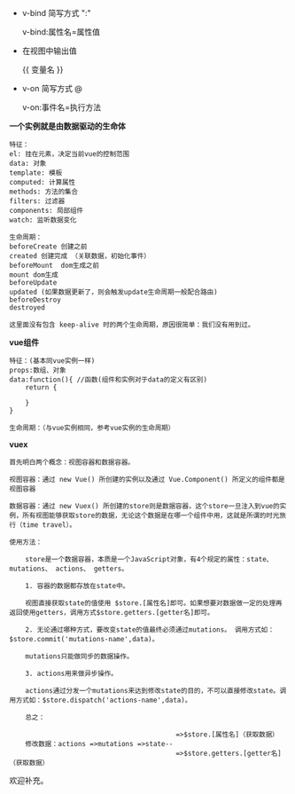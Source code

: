 
* v-bind 简写方式 ":"

    v-bind:属性名=属性值

* 在视图中输出值

    {{ 变量名 }}

* v-on 简写方式 @

    v-on:事件名=执行方法


**一个实例就是由数据驱动的生命体**

    特征：
    el: 挂在元素，决定当前vue的控制范围
    data: 对象
    template: 模板
    computed: 计算属性
    methods: 方法的集合
    filters: 过滤器
    components: 局部组件
    watch: 监听数据变化

    生命周期：
    beforeCreate 创建之前
    created 创建完成 （关联数据，初始化事件）
    beforeMount  dom生成之前
    mount dom生成
    beforeUpdate
    updated (如果数据更新了，则会触发update生命周期一般配合路由)
    beforeDestroy
    destroyed

    这里面没有包含 keep-alive 时的两个生命周期，原因很简单：我们没有用到过。

**vue组件**

    特征：(基本同vue实例一样)
    props:数组、对象 
    data:function(){ //函数(组件和实例对于data的定义有区别)
        return {

        }
    }

    生命周期：（与vue实例相同，参考vue实例的生命周期）

**vuex**

    首先明白两个概念：视图容器和数据容器。

    视图容器：通过 new Vue() 所创建的实例以及通过 Vue.Component() 所定义的组件都是视图容器

    数据容器：通过 new Vuex() 所创建的store则是数据容器，这个store一旦注入到vue的实例，所有视图能够获取store的数据，无论这个数据是在哪一个组件中用，这就是所谓的时光旅行（time travel）。

    使用方法：

        store是一个数据容器，本质是一个JavaScript对象，有4个规定的属性：state、 mutations、 actions、 getters。

        1. 容器的数据都存放在state中。
        
        视图直接获取state的值使用 $store.[属性名]即可。如果想要对数据做一定的处理再返回使用getters，调用方式$store.getters.[getter名]即可。

        2. 无论通过哪种方式，要改变state的值最终必须通过mutations。 调用方式如：$store.commit('mutations-name',data)。

        mutations只能做同步的数据操作。

        3. actions用来做异步操作。
        
        actions通过分发一个mutations来达到修改state的目的，不可以直接修改state。调用方式如：$store.dispatch('actions-name',data)。

        总之：

                                              =>$store.[属性名]（获取数据）
        修改数据：actions =>mutations =>state--
                                              =>$store.getters.[getter名]（获取数据）



欢迎补充。


